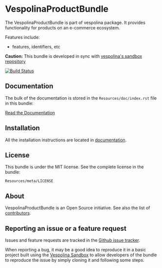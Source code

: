 VespolinaProductBundle
======================

The VespolinaProductBundle is part of vespolina package.
It provides functionality for products on an e-commerce ecosystem. 

Features include:

- features, identifiers, etc


**Caution:** This bundle is developed in sync with [vespolina's sandbox repository](https://github.com/vespolina/vespolina_sandbox)

[![Build Status](https://secure.travis-ci.org/vespolina/VespolinaProductBundle.png)](http://travis-ci.org/vespolina/VespolinaProductBundle)

Documentation
-------------

The bulk of the documentation is stored in the `Resources/doc/index.rst`
file in this bundle:

[Read the Documentation](https://github.com/vespolina/VespolinaProductBundle/blob/master/Resources/doc/index.rst)

Installation
------------

All the installation instructions are located in [documentation](https://github.com/vespolina/VespolinaProductBundle/blob/master/Resources/doc/index.rst).

License
-------

This bundle is under the MIT license. See the complete license in the bundle:

    Resources/meta/LICENSE

About
-----

VespolinaProductBundle is an Open Source initiative.
See also the list of [contributors](https://github.com/vespolina/VespolinaProductBundle/contributors).

Reporting an issue or a feature request
---------------------------------------

Issues and feature requests are tracked in the [Github issue tracker](https://github.com/vespolina/VespolinaProductBundle/issues).

When reporting a bug, it may be a good idea to reproduce it in a basic project
built using the [Vespolina Sandbox](https://github.com/vespolina/vespolina_sandbox)
to allow developers of the bundle to reproduce the issue by simply cloning it
and following some steps.
